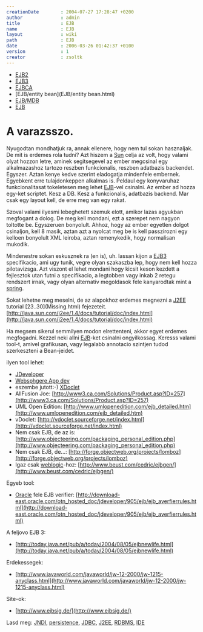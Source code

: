 ```yaml
---
creationDate        : 2004-07-27 17:28:47 +0200 
author              : admin 
title               : EJB 
name                : EJB 
layout              : wiki 
path                : EJB 
date                : 2006-03-26 01:42:37 +0100 
version             : 1 
creator             : zsoltk 
---
```


-   [EJB2](EJB2.html)
-   [EJB3](EJB3.html)
-   [EJBCA](EJBCA.html)
-   [EJB/entity bean](EJB/entity bean.html)
-   [EJB/MDB](EJB/MDB.html)
-   [EJB](EJB.html)



# A varazsszo.

Nyugodtan mondhatjuk ra, annak ellenere, hogy nem tul sokan hasznaljak. De mit is erdemes rola tudni? Azt hiszem a [Sun](Sun.html) celja az volt, hogy valami olyat hozzon letre, aminek segitsegevel az ember megcsinal egy alkalmazashoz tartozo reszben funkcionalis, reszben adatbazis backendet. Egyszer. Aztan kenye kedve szerint eladogatja mindenfele embernek. Egyebkent erre tulajdonkeppen alkalmas is. Peldaul egy konyvaruhaz funkcionalitasat tokeletesen meg lehet [EJB](EJB.html)-vel csinalni. Az ember ad hozza egy-ket scriptet. Kesz a DB. Kesz a funkcionalis, adatbazis backend. Mar csak egy layout kell, de erre meg van egy rakat.

Szoval valami ilyesmi lebeghetett szemuk elott, amikor lazas agyukban megfogant a dolog. De meg kell mondani, ezt a szerepet nem nagyon toltotte be. Egyszeruen bonyolult. Ahhoz, hogy az ember egyetlen dolgot csinaljon, kell 8 masik, aztan azt a nyolcat meg be is kell passzirozni egy kelloen bonyolult XML leiroba, aztan remenykedik, hogy normalisan mukodik.

Mindenestre sokan eskusznek ra (en is), uh. lassan kijon a [EJB3](EJB3.html) specifikacio, ami ugy tunik, vegre olyan szakaszba lep, hogy nem kell hozza pilotavizsga. Azt viszont el lehet mondani hogy kicsit keson kezdett a fejlesztok utan futni a specifikacio, a legtobben vagy inkab 2 retegu rendszert irnak, vagy olyan alternativ megoldasok fele kanyarodtak mint a [spring](spring.html).

Sokat lehetne meg meselni, de az alapokhoz erdemes megnezni a [J2EE](j2ee.html) tutorial \[23..30](Missing.html) fejezeteit. [http://java.sun.com/j2ee/1.4/docs/tutorial/doc/index.html](http://java.sun.com/j2ee/1.4/docs/tutorial/doc/index.html)

Ha megsem sikerul semmilyen modon elrettenteni, akkor egyet erdemes megfogadni. Kezzel neki allni [EJB](EJB.html)-ket csinalni ongyilkossag. Keresss valami tool-t, amivel grafikusan, vagy legalabb annotacio szintjen tudod szerkeszteni a Bean-jeidet.

ilyen tool lehet:

*   [JDeveloper](JDeveloper.html)
*   [Websphgere App dev](Missing.html)
*   eszembe jutott:-) [XDoclet](XDoclet.html)
*   AllFusion Joe: [http://www3.ca.com/Solutions/Product.asp?ID=257](http://www3.ca.com/Solutions/Product.asp?ID=257)
*   UML Open Edition: [http://www.umlopenedition.com/ejb_detailed.htm](http://www.umlopenedition.com/ejb_detailed.htm)
*   vDoclet: [http://vdoclet.sourceforge.net/index.html](http://vdoclet.sourceforge.net/index.html)
*   Nem csak EJB, de az is: [http://www.objecteering.com/packaging_personal_edition.php](http://www.objecteering.com/packaging_personal_edition.php)
*   Nem csak EJB, de...:  [http://forge.objectweb.org/projects/lomboz](http://forge.objectweb.org/projects/lomboz)
*   Igaz csak [weblogic](weblogic.html)-hoz: [http://www.beust.com/cedric/ejbgen/](http://www.beust.com/cedric/ejbgen/)

Egyeb tool:

*   [Oracle](Oracle.html) fele EJB verifier: [http://download-east.oracle.com/otn_hosted_doc/jdeveloper/905/ejb/ejb_averfierrules.html](http://download-east.oracle.com/otn_hosted_doc/jdeveloper/905/ejb/ejb_averfierrules.html)

A feljovo EJB 3:

*   [http://today.java.net/pub/a/today/2004/08/05/ejbnewlife.html](http://today.java.net/pub/a/today/2004/08/05/ejbnewlife.html)

Erdekessegek:

*   [http://www.javaworld.com/javaworld/jw-12-2000/jw-1215-anyclass.html](http://www.javaworld.com/javaworld/jw-12-2000/jw-1215-anyclass.html)

Site-ok:

*   [http://www.ejbsig.de/](http://www.ejbsig.de/)

Lasd meg: [JNDI](JNDI.html), [persistence](persistence.html), [JDBC](JDBC.html), [J2EE](j2ee.html), [RDBMS](RDBMS.html), [IDE](IDE.html)
